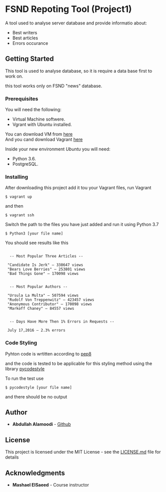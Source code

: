 # FSND Repoting Tool (Project1)

  A tool used to analyse server database and provide informatio about:
  - Best writers
  - Best articles
  - Errors occurance

## Getting Started

  This tool is used to analyse database, so it is require a data base first to work on.

  this tool works only on FSND "news" database.

### Prerequisites

  You will need the following:
  * Virtual Machine softwere.
  * Vgrant with Ubuntu installed.
  
  You can download VM from [here](https://www.virtualbox.org/wiki/Download_Old_Builds_5_1)  
  And you cand download Vagrant [here](https://www.vagrantup.com/downloads.html)

  Inside your new environment *Ubuntu* you will need:
  * Python 3.6.
  * PostgreSQL.
  
  
### Installing

  After downloading this project add it tou your Vagrant files, run Vagrant 
```
$ vagrant up
```
  and then
```
$ vagrant ssh
```
Switch the path to the files you have just added and run it using Python 3.7
```
$ Python3 [your file name]
```


You should see results like this
```

  -- Most Popular Three Articles --

 "Candidate Is Jerk" — 338647 views
 "Bears Love Berries" — 253801 views
 "Bad Things Gone" — 170098 views


  -- Most Popular Authors --

 "Ursula La Multa" — 507594 views
 "Rudolf Von Treppenwitz" — 423457 views
 "Anonymous Contributor" — 170098 views
 "Markoff Chaney" — 84557 views


  -- Days Have More Then 1% Errors in Requests --

 July 17,2016 — 2.3% errors

```

### Code Styling

Pyhton code is wrtitten according to [pep8](https://www.python.org/dev/peps/pep-0008/)

and the code is tested to be applicable for this styling method using the library [pycodestyle](https://pycodestyle.readthedocs.io/en/latest/)

To run the test use
~~~
$ pycodestyle [your file name]
~~~
and there should be no output

## Author

* **Abdullah Alamoodi** - [Github](https://github.com/abady1000)

## License

This project is licensed under the MIT License - see the [LICENSE.md](LICENSE.md) file for details

## Acknowledgments

* **Mashael ElSaeed** - Course instructor
